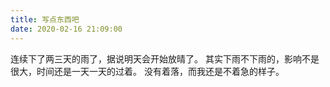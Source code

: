 ```yaml
---
title: 写点东西吧
date: 2020-02-16 21:09:00
---
```


连续下了两三天的雨了，据说明天会开始放晴了。
其实下雨不下雨的，影响不是很大，时间还是一天一天的过着。
没有着落，而我还是不着急的样子。